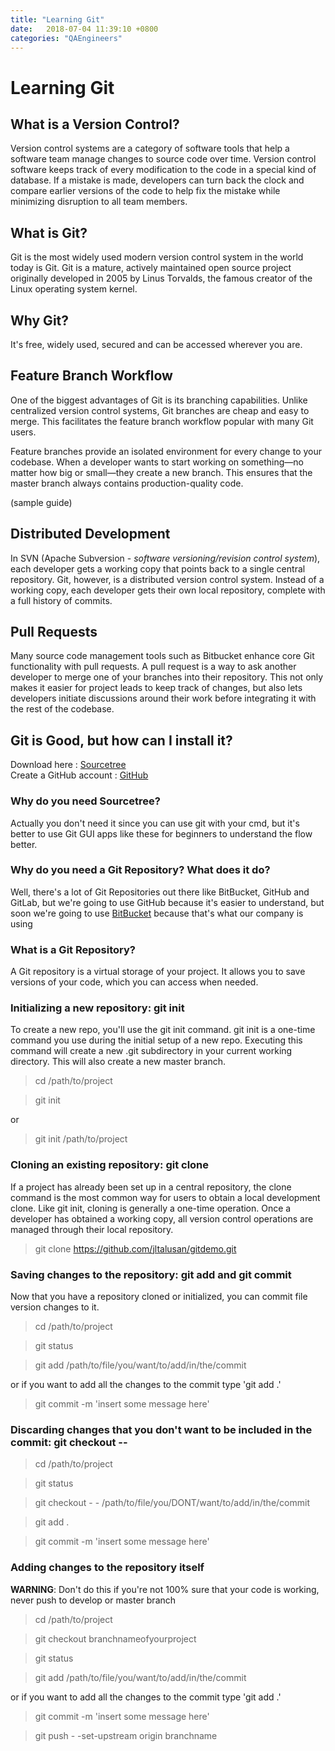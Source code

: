 ```yaml
---
title: "Learning Git"
date:   2018-07-04 11:39:10 +0800
categories: "QAEngineers"
---
```


# Learning Git

## What is a Version Control?

Version control systems are a category of software tools that help a software team manage changes to source code over time. Version control software keeps track of every modification to the code in a special kind of database. If a mistake is made, developers can turn back the clock and compare earlier versions of the code to help fix the mistake while minimizing disruption to all team members.

## What is Git?

Git is the most widely used modern version control system in the world today is Git. Git is a mature, actively maintained open source project originally developed in 2005 by Linus Torvalds, the famous creator of the Linux operating system kernel.

## Why Git?
It's free, widely used, secured and can be accessed wherever you are. 

## Feature Branch Workflow
One of the biggest advantages of Git is its branching capabilities. Unlike centralized version control systems, Git branches are cheap and easy to merge. This facilitates the feature branch workflow popular with many Git users. 

Feature branches provide an isolated environment for every change to your codebase. When a developer wants to start working on something—no matter how big or small—they create a new branch. This ensures that the master branch always contains production-quality code.

(sample guide)

## Distributed Development

In SVN (Apache Subversion - _software versioning/revision control system_), each developer gets a working copy that points back to a single central repository. Git, however, is a distributed version control system. Instead of a working copy, each developer gets their own local repository, complete with a full history of commits.

## Pull Requests

Many source code management tools such as Bitbucket enhance core Git functionality with pull requests. A pull request is a way to ask another developer to merge one of your branches into their repository. This not only makes it easier for project leads to keep track of changes, but also lets developers initiate discussions around their work before integrating it with the rest of the codebase.

## Git is Good, but how can I install it?

Download here : [Sourcetree](https://www.sourcetreeapp.com/) <br>
Create a GitHub account : [GitHub](https://github.com/)

### Why do you need Sourcetree? 
Actually you don't need it since you can use git with your cmd, but it's better to use Git GUI apps like these for beginners to understand the flow better.

### Why do you need a Git Repository? What does it do?
Well, there's a lot of Git Repositories out there like BitBucket, GitHub and GitLab, but we're going to use GitHub because it's easier to understand, but soon we're going to use [BitBucket](http://bitbucket.org/) because that's what our company is using

### What is a Git Repository?
A Git repository is a virtual storage of your project. It allows you to save versions of your code, which you can access when needed. 

### Initializing a new repository: git init
To create a new repo, you'll use the git init command. git init is a one-time command you use during the initial setup of a new repo. Executing this command will create a new .git subdirectory in your current working directory. This will also create a new master branch. 

> cd /path/to/project

> git init

or 

> git init /path/to/project

### Cloning an existing repository: git clone
If a project has already been set up in a central repository, the clone command is the most common way for users to obtain a local development clone. Like git init, cloning is generally a one-time operation. Once a developer has obtained a working copy, all version control operations are managed through their local repository.

> git clone https://github.com/jltalusan/gitdemo.git


### Saving changes to the repository: git add and git commit
Now that you have a repository cloned or initialized, you can commit file version changes to it. 

> cd /path/to/project

> git status

> git add /path/to/file/you/want/to/add/in/the/commit

or if you want to add all the changes to the commit type 'git add .'

> git commit -m 'insert some message here'

### Discarding changes that you don't want to be included in the commit: git checkout --

> cd /path/to/project

> git status

> git checkout - - /path/to/file/you/DONT/want/to/add/in/the/commit

> git add .

> git commit -m 'insert some message here'


### Adding changes to the repository itself
**WARNING**: Don't do this if you're not 100% sure that your code is working, never push to develop or master branch

> cd /path/to/project

> git checkout branchnameofyourproject

> git status

> git add /path/to/file/you/want/to/add/in/the/commit


or if you want to add all the changes to the commit type 'git add .'

> git commit -m 'insert some message here'

> git push - -set-upstream origin branchname
